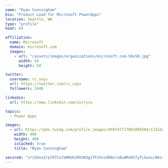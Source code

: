 ```yaml
---
name: "Ryan Cunningham"
bio: "Product Lead for Microsoft PowerApps"
location: Seattle, WA
type: "profile"
heat: 64

affiliation:
  name: Microsoft
  domain: microsoft.com
  images:
    - url: "/assets/images/organizations/microsoft.com-50x50.jpg"
      width: 50
      height: 50

twitter:
  username: rc_says
  url: https://twitter.com/rc_says
  followers: 2446

linkedin:
  url: https://www.linkedin.com/in/rycu

topics:
  - Power Apps

images:
  - url: https://pbs.twimg.com/profile_images/459747717862805504/CJIGZejd_400x400.png
    width: 400
    height: 400
    isCached: true
    title: "Ryan Cunningham"

secured: "zriSUnxZrp797Cu7aM0Uk2MX3KOgJTFzVvsXDNxru8uAMsKSfyfLkuxs/0Ais0Ny6LDbgMYiP89w91+GnNcUUZTsAyEeDOdUSgcqZVakknt5RfJiDJgr9NLsxI14duGOBElQ5yRgJlwkOocNyhKsvQ5o7jigsXPTXGmqobXCG4NiphXbcfvy7+Ruam9n3jHCEsbomIshzI1GSv+ujP/G2PFKw9g28RKIJyI78NuBHyVVD/KW32SydJJyF476q/qcCeBjvEf95IVY7A1Pyxd8Pt675g79vF1GLiRSZsaws7MW/6dcBjLURzzmCpj2W9v+WpPsRB1QkFTCs+oaahbiQJOmVsGJ7C7EQYarcElBFzYbUjxHtQ0XPZXLtdYmoRG403fPY3L3iNwPhtororCGFvEcAEdMcclIuVxCd6b0gU0=;n9LllH8e/JuqPqjrRM6zzQ=="
---
```


